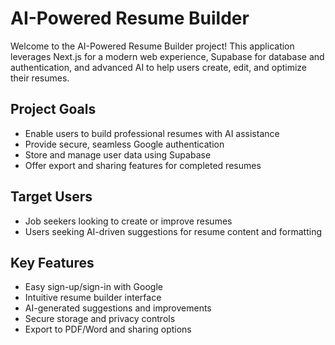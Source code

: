 # AI-Powered Resume Builder

Welcome to the AI-Powered Resume Builder project! This application leverages Next.js for a modern web experience, Supabase for database and authentication, and advanced AI to help users create, edit, and optimize their resumes.

## Project Goals
- Enable users to build professional resumes with AI assistance
- Provide secure, seamless Google authentication
- Store and manage user data using Supabase
- Offer export and sharing features for completed resumes

## Target Users
- Job seekers looking to create or improve resumes
- Users seeking AI-driven suggestions for resume content and formatting

## Key Features
- Easy sign-up/sign-in with Google
- Intuitive resume builder interface
- AI-generated suggestions and improvements
- Secure storage and privacy controls
- Export to PDF/Word and sharing options
